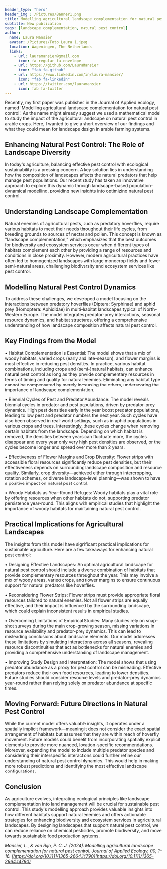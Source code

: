```yaml
---
header_type: "hero"
header_img : /Pictures/Banner1.png
title: Modelling agricultural landscape complementation for natural pest control
subtitle: New publication
tags: [landscape complementation, natural pest control]
author:
  name: Laura Mansier
  avatar: /Pictures/Foto Laura 1.jpeg
  location: Wageningen, The Netherlands
  links:                
    - url: lauramansier@gmail.com
      icon: fa-regular fa-envelope
    - url: https://github.com/LauraMansier
      icon: "fab fa-github"
    - url: https://www.linkedin.com/in/laura-mansier/
      icon: "fab fa-linkedin"
    - url: https://twitter.com/lauramansier
      icon: fab fa-twitter
---
```


Recently, my first paper was published in the Journal of Applied ecology, named 'Modelling agricultural landscape complementation for natural pest control'. As the name might already suggest we used a mathematical model to study the impact of the agricultural landscape on natural pest control in arable crops. Here, I wanted to give a short overview of our findings and what they could mean for landscape design in arable farming systems. 

## Enhancing Natural Pest Control: The Role of Landscape Diversity

In today's agriculture, balancing effective pest control with ecological sustainability is a pressing concern. A key solution lies in understanding how the composition of landscapes affects the natural predators that help manage pest populations. Our recent study has taken an innovative approach to explore this dynamic through landscape-based population-dynamical modelling, providing new insights into optimizing natural pest control.

## Understanding Landscape Complementation

Natural enemies of agricultural pests, such as predatory hoverflies, require various habitats to meet their needs throughout their life cycles, from breeding grounds to sources of nectar and pollen. This concept is known as "landscape complementation," which emphasizes that the best outcomes for biodiversity and ecosystem services occur when different types of habitats complement each other by providing a range of resources and conditions in close proximity. However, modern agricultural practices have often led to homogenized landscapes with large monocrop fields and fewer semi-natural areas, challenging biodiversity and ecosystem services like pest control.

## Modelling Natural Pest Control Dynamics

To address these challenges, we developed a model focusing on the interactions between predatory hoverflies (Diptera: Syrphinae) and aphid prey (Homoptera: Aphididae) in multi-habitat landscapes typical of North-Western Europe. The model integrates predator-prey interactions, seasonal resource dynamics, and habitat structures, offering a comprehensive understanding of how landscape composition affects natural pest control.

## Key Findings from the Model

•	Habitat Complementation is Essential: The model shows that a mix of woody habitats, varied crops (early and late-season), and flower margins is most effective in reducing pest densities. In practice, various habitat combinations, including crops and (semi-)natural habitats, can enhance natural pest control as long as they provide complementary resources in terms of timing and quality for natural enemies. Eliminating any habitat type cannot be compensated by merely increasing the others, underscoring the importance of landscape complementation.

•	Biennial Cycles of Pest and Predator Abundance: The model reveals biennial cycles in predator and pest populations, driven by predator-prey dynamics. High pest densities early in the year boost predator populations, leading to low pest and predator numbers the next year. Such cycles have also been observed in real-world settings, such as in aphid populations in various crops and trees. Interestingly, these cycles change when removing certain habitats from the landscape. Depending on which habitat is removed, the densities between years can fluctuate more, the cycles disappear and every year only very high pest densities are observed, or the cycles become longer and spread over more than 2 years.

•	Effectiveness of Flower Margins and Crop Diversity: Flower strips with accessible floral resources significantly reduce pest densities, but their effectiveness depends on surrounding landscape composition and resource quality. Similarly, crop diversity—achieved either through intercropping, rotation schemes, or diverse landscape-level planning—was shown to have a positive impact on natural pest control.

•	Woody Habitats as Year-Round Refuges: Woody habitats play a vital role by offering resources when other habitats do not, supporting predator persistence year-round. This aligns with empirical studies that highlight the importance of woody habitats for maintaining natural pest control.
   
## Practical Implications for Agricultural Landscapes 

The insights from this model have significant practical implications for sustainable agriculture. Here are a few takeaways for enhancing natural pest control:

•	Designing Effective Landscapes: An optimal agricultural landscape for natural pest control should include a diverse combination of habitats that provide complementary resources throughout the year. This may involve a mix of woody areas, varied crops, and flower margins to ensure continuous support for natural predators like hoverflies.

•	Reconsidering Flower Strips: Flower strips must provide appropriate floral resources tailored to natural enemies. Not all flower strips are equally effective, and their impact is influenced by the surrounding landscape, which could explain inconsistent results in empirical studies.

•	Overcoming Limitations of Empirical Studies: Many studies rely on snap-shot surveys during the main crop-growing season, missing variations in resource availability and predator-prey dynamics. This can lead to misleading conclusions about landscape elements. Our model addresses these limitations by simulating interactions across all seasons, revealing resource discontinuities that act as bottlenecks for natural enemies and providing a comprehensive understanding of landscape management.

•	Improving Study Design and Interpretation: The model shows that using predator abundance as a proxy for pest control can be misleading. Effective predators reduce their own food resources, leading to lower densities. Future studies should consider resource levels and predator-prey dynamics year-round rather than relying solely on predator abundance at specific times.

## Moving Forward: Future Directions in Natural Pest Control

While the current model offers valuable insights, it operates under a spatially implicit framework—meaning it does not consider the exact spatial arrangement of habitats but assumes that they are within reach of hoverfly movement. Future models could benefit from incorporating spatially explicit elements to provide more nuanced, location-specific recommendations.
Moreover, expanding the model to include multiple predator species and considering their interspecific interactions could further refine our understanding of natural pest control dynamics. This would help in making more robust predictions and identifying the most effective landscape configurations.

## Conclusion

As agriculture evolves, integrating ecological principles like landscape complementation into land management will be crucial for sustainable pest control. This study's modelling approach provides valuable insights into how different habitats support natural enemies and offers actionable strategies for enhancing biodiversity and ecosystem services in agricultural landscapes. By designing landscapes that support natural pest control, we can reduce reliance on chemical pesticides, promote biodiversity, and move towards sustainable food production systems.

*Mansier, L., & van Rijn, P. C. J. (2024). Modelling agricultural landscape complementation for natural pest control. Journal of Applied Ecology, 00, 1–16. [https://doi.org/10.1111/1365-2664.14790](https://doi.org/10.1111/1365-2664.14790)*

